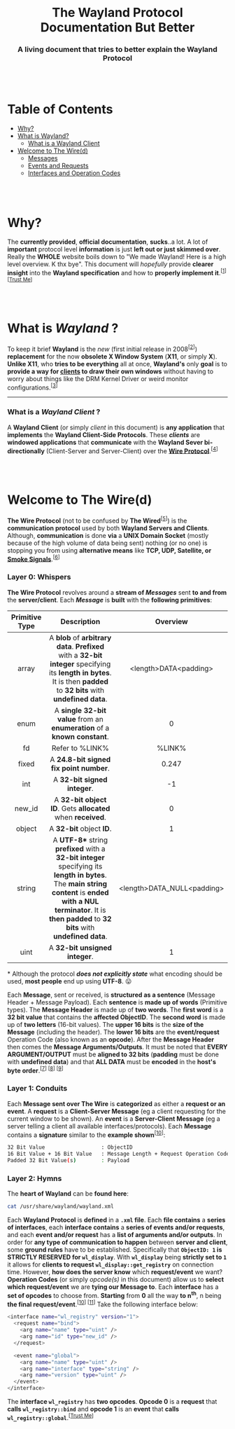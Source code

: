<!-- Move text down -->
<br>

<!-- Header -->
<h1 align="center">The Wayland Protocol Documentation But Better</h1>

<!-- Subheading -->
<h3 align="center">A living document that tries to better explain the Wayland Protocol</h3>

<!-- Move text down -->
<br>

<!-- Move text down -->
<br>

# Table of Contents

- [Why?](#why)
- [What is Wayland?](#what-is-wayland-)
  - [What is a Wayland Client](#what-is-a-wayland-client-)
- [Welcome to The Wire(d)](#welcome-to-the-wired)
  - [Messages](#layer-0-whispers)
  - [Events and Requests](#layer-1-conduits)
  - [Interfaces and Operation Codes](#layer-2-hymns)

<!-- Move text down -->
<br>

<!-- Move text down -->
<br>

# Why?

The **currently provided**, **official documentation**, **sucks**..a lot. A lot of **important** protocol level **information** is just **left out or just skimmed over**. Really the **WHOLE** website boils down to "We made Wayland! Here is a high level overview. K thx bye". This document will _hopefully_ provide **clearer insight** into the **Wayland specification** and how to **properly implement it**.<sup>[[1][link-source-1]] [[Trust Me][link-source-trust]]</sup>

<!-- Move text down -->
<br>

<!-- Move text down -->
<br>

# What is _Wayland_ ?

To keep it brief **Wayland** is the _new_ (first initial release in 2008<sup>[[2][link-source-2]]</sup>) **replacement** for the now **obsolete X Window System** (**X11**, or simply **X**). **Unlike X11**, who **tries to be everything** all at once, **Wayland's** only **goal** is to **provide a way for [clients](#what-is-a-wayland-client-) to draw their own windows** without having to worry about things like the DRM Kernel Driver or weird monitor configurations.<sup>[[3][link-source-3]]</sup>

---

### What is a _Wayland Client_ ?

A **Wayland Client** (or simply _client_ in this document) is **any application** that **implements** the **Wayland Client-Side Protocols**. These **_clients_** are **windowed applications** that **communicate** with the **Wayland Sever bi-directionally** (Client-Server and Server-Client) over the **[Wire Protocol](#welcome-to-the-wired)**.<sup>[[4][link-source-4]]</sup>

<!-- Move text down -->
<br>

<!-- Move text down -->
<br>

# Welcome to The Wire(d)

**The Wire Protocol** (not to be confused by **The Wired**<sup>[[5][link-source-5]]</sup>) is the **communication protocol** used by both **Wayland Servers and Clients**. Although, **communication** is done **via** a **UNIX Domain Socket** (mostly because of the high volume of data being sent) nothing (or no one) is stopping you from using **alternative means** like **TCP, UDP, Satellite, or [Smoke Signals][link-source-smoke-signals]**.<sup>[[6][link-source-6]]</sup>

### Layer 0: Whispers

**The Wire Protocol** revolves around a **stream of _Messages_** sent **to and from** the **server/client**. Each **_Message_** is **built** with the **following primitives**:

| Primitive Type |                                                                                                          Description                                                                                                          |           Overview           |
| :------------: | :---------------------------------------------------------------------------------------------------------------------------------------------------------------------------------------------------------------------------: | :--------------------------: |
|     array      |                          A **blob** of **arbitrary data**. **Prefixed** with a **32-bit integer** specifying its **length in bytes**. It is then **padded** to **32 bits** with **undefined data**.                           |   \<length>DATA\<padding>    |
|      enum      |                                                                          A **single 32-bit value** from an **enumeration** of a **known constant**.                                                                           |              0               |
|       fd       |                                                                                                        Refer to %LINK%                                                                                                        |            %LINK%            |
|     fixed      |                                                                                            A **24.8-bit signed fix point number**.                                                                                            |            0.247             |
|      int       |                                                                                                 A **32-bit signed integer**.                                                                                                  |              -1              |
|     new_id     |                                                                                 A **32-bit object ID**. Gets **allocated** when **received**.                                                                                 |              0               |
|     object     |                                                                                                  A **32-bit** object **ID**.                                                                                                  |              1               |
|     string     | A **UTF-8\*** string **prefixed** with a **32-bit integer** specifying its **length in bytes**. The **main string content** is **ended with a NUL terminator**. It is **then padded** to **32 bits** with **undefined data**. | \<length>DATA_NULL\<padding> |
|      uint      |                                                                                                A **32-bit unsigned integer**.                                                                                                 |              1               |

\* Although the protocol **_does not explicitly state_** what encoding should be used, **most people** end up using **UTF-8**. 😛

Each **Message**, sent or received, is **structured as a sentence** (Message Header + Message Payload). Each **sentence** is **made up of words** (Primitive types). The **Message Header** is made up of **two words**. The **first word** is a **32 bit value** that contains the **affected ObjectID**. The **second word** is made up of **two letters** (16-bit values). The **upper 16 bits** is the **size of the Message** (including the header). The **lower 16 bits** are the **event/request** Operation Code (also known as an **opcode**). After the **Message Header** then comes the **Message Arguments/Outputs**. It must be noted that **EVERY ARGUMENT/OUTPUT** must be **aligned to 32 bits** (**padding** must be done with **undefined data**) and that **ALL DATA** must be **encoded** in the **host's byte order**.<sup>[[7][link-source-7]] [[8][link-source-8]] [[9][link-source-9]]</sup>

### Layer 1: Conduits

Each **Message sent over The Wire** is **categorized** as either a **request or an event**. A **request** is a **Client-Server Message** (eg a client requesting for the current window to be shown). An **event** is a **Server-Client Message** (eg a server telling a client all available interfaces/protocols). Each **Message** contains a **signature** similar to the **example shown**<sup>[[10][link-source-10]]</sup>:

```sh
32 Bit Value                  : ObjectID
16 Bit Value + 16 Bit Value   : Message Length + Request Operation Code
Padded 32 Bit Value(s)        : Payload
```

### Layer 2: Hymns

The **heart of Wayland** can be **found here**:

```sh
cat /usr/share/wayland/wayland.xml
```

Each **Wayland Protocol** is **defined** in a **`.xml` file**. Each **file contains** a **series of interfaces**, each **interface contains** a **series of events and/or requests**, and each **event and/or request** has a **list of arguments and/or outputs**. In order for **any type of communication to happen** between **server and client**, some **ground rules** have to be established. Specifically that **`ObjectID: 1` is STRICTLY RESERVED for `wl_display`**. With **`wl_display`** being **strictly set to `1`** it allows for **clients to request `wl_display::get_registry`** on connection time. However, **how does the server know** which **request/event** we want? **Operation Codes** (or simply _opcode(s)_ in this document) allow us to **select which request/event** we are **tying our Message to**. Each **interface** has a **set of opcodes** to choose from. **Starting** from **0** all the way **to n**<sup>**th**</sup>, n being **the final request/event**.<sup>[[10][link-source-10]] [[11][link-source-11]]</sup> Take the following interface below:

```sh
<interface name="wl_registry" version="1">
  <request name="bind">
    <arg name="name" type="uint" />
    <arg name="id" type="new_id" />
  </request>

  <event name="global">
    <arg name="name" type="uint" />
    <arg name="interface" type="string" />
    <arg name="version" type="uint" />
  </event>
</interface>
```

The **interface `wl_registry`** has **two opcodes**. **Opcode 0** is a **request** that **calls `wl_registry::bind`** and **opcode 1** is an **event** that **calls `wl_registry::global`**.<sup>[[Trust Me][link-source-trust]]</sup>

<!-- Sources -->

[link-source-1]: https://wayland.freedesktop.org/docs/html/
[link-source-2]: https://cgit.freedesktop.org/wayland/wayland/commit/?id=97f1ebe8d5c2e166fabf757182c289fed266a45a
[link-source-3]: https://wayland.freedesktop.org/docs/html/ch01.html#sect-Compositing-manager-display-server
[link-source-4]: https://wayland.freedesktop.org/docs/html/apb.html#id-1.10.2
[link-source-5]: https://sel.fandom.com/wiki/The_Wired
[link-source-6]: https://wayland-book.com/protocol-design/wire-protocol.html#transports
[link-source-7]: https://wayland.freedesktop.org/docs/html/ch04.html#sect-Protocol-Wire-Format
[link-source-8]: https://wayland-book.com/protocol-design/wire-protocol.html#wire-protocol-basics
[link-source-9]: https://wayland-book.com/protocol-design/wire-protocol.html#messages
[link-source-10]: https://wayland-book.com/protocol-design/interfaces-reqs-events.html#interfaces-requests-and-events
[link-source-11]: https://wayland-book.com/registry.html#globals--the-registry
[link-source-trust]: https://github.com/MaxineToTheStars/the-wayland-protocol-documentation-but-better/blob/main/resources/trust.png
[link-source-smoke-signals]: https://github.com/MaxineToTheStars/the-wayland-protocol-documentation-but-better/blob/main/resources/smoke.png
